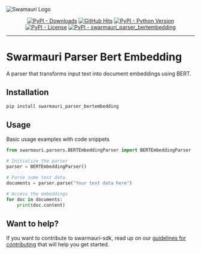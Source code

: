 
![Swamauri Logo](https://res.cloudinary.com/dbjmpekvl/image/upload/v1730099724/Swarmauri-logo-lockup-2048x757_hww01w.png)

<p align="center">
    <a href="https://pypi.org/project/swarmauri_parser_bertembedding/">
        <img src="https://img.shields.io/pypi/dm/swarmauri_parser_bertembedding" alt="PyPI - Downloads"/></a>
    <a href="https://github.com/swarmauri/swarmauri-sdk/blob/master/pkgs/community/swarmauri_parser_bertembedding/README.md">
        <img src="https://hits.seeyoufarm.com/api/count/incr/badge.svg?url=https://github.com/swarmauri/swarmauri-sdk/pkgs/community/swarmauri_parser_bertembedding/README.md&count_bg=%2379C83D&title_bg=%23555555&icon=&icon_color=%23E7E7E7&title=hits&edge_flat=false" alt="GitHub Hits"/></a>
    <a href="https://pypi.org/project/swarmauri_parser_bertembedding/">
        <img src="https://img.shields.io/pypi/pyversions/swarmauri_parser_bertembedding" alt="PyPI - Python Version"/></a>
    <a href="https://pypi.org/project/swarmauri_parser_bertembedding/">
        <img src="https://img.shields.io/pypi/l/swarmauri_parser_bertembedding" alt="PyPI - License"/></a>
    <a href="https://pypi.org/project/swarmauri_parser_bertembedding/">
        <img src="https://img.shields.io/pypi/v/swarmauri_parser_bertembedding?label=swarmauri_parser_bertembedding&color=green" alt="PyPI - swarmauri_parser_bertembedding"/></a>
</p>

---

# Swarmauri Parser Bert Embedding

A parser that transforms input text into document embeddings using BERT.

## Installation

```bash
pip install swarmauri_parser_bertembedding
```

## Usage
Basic usage examples with code snippets
```python
from swarmauri.parsers.BERTEmbeddingParser import BERTEmbeddingParser

# Initialize the parser
parser = BERTEmbeddingParser()

# Parse some text data
documents = parser.parse("Your text data here")

# Access the embeddings
for doc in documents:
    print(doc.content)
```

## Want to help?

If you want to contribute to swarmauri-sdk, read up on our [guidelines for contributing](https://github.com/swarmauri/swarmauri-sdk/blob/master/contributing.md) that will help you get started.
